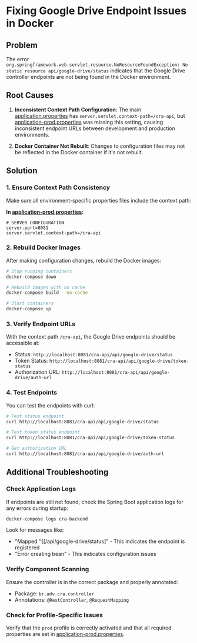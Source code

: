 # Fixing Google Drive Endpoint Issues in Docker

## Problem
The error `org.springframework.web.servlet.resource.NoResourceFoundException: No static resource api/google-drive/status` indicates that the Google Drive controller endpoints are not being found in the Docker environment.

## Root Causes

1. **Inconsistent Context Path Configuration**: The main [application.properties](file:///d:/Projetos/craweb/cra-backend/src/main/resources/application.properties#L7-L7) has `server.servlet.context-path=/cra-api`, but [application-prod.properties](file:///d:/Projetos/craweb/cra-backend/src/main/resources/application-prod.properties#L1-L84) was missing this setting, causing inconsistent endpoint URLs between development and production environments.

2. **Docker Container Not Rebuilt**: Changes to configuration files may not be reflected in the Docker container if it's not rebuilt.

## Solution

### 1. Ensure Context Path Consistency

Make sure all environment-specific properties files include the context path:

**In [application-prod.properties](file:///d:/Projetos/craweb/cra-backend/src/main/resources/application-prod.properties#L1-L84):**
```properties
# SERVER CONFIGURATION
server.port=8081
server.servlet.context-path=/cra-api
```

### 2. Rebuild Docker Images

After making configuration changes, rebuild the Docker images:

```bash
# Stop running containers
docker-compose down

# Rebuild images with no cache
docker-compose build --no-cache

# Start containers
docker-compose up
```

### 3. Verify Endpoint URLs

With the context path `/cra-api`, the Google Drive endpoints should be accessible at:
- Status: `http://localhost:8081/cra-api/api/google-drive/status`
- Token Status: `http://localhost:8081/cra-api/api/google-drive/token-status`
- Authorization URL: `http://localhost:8081/cra-api/api/google-drive/auth-url`

### 4. Test Endpoints

You can test the endpoints with curl:

```bash
# Test status endpoint
curl http://localhost:8081/cra-api/api/google-drive/status

# Test token status endpoint
curl http://localhost:8081/cra-api/api/google-drive/token-status

# Get authorization URL
curl http://localhost:8081/cra-api/api/google-drive/auth-url
```

## Additional Troubleshooting

### Check Application Logs
If endpoints are still not found, check the Spring Boot application logs for any errors during startup:

```bash
docker-compose logs cra-backend
```

Look for messages like:
- "Mapped "{[/api/google-drive/status]" - This indicates the endpoint is registered
- "Error creating bean" - This indicates configuration issues

### Verify Component Scanning
Ensure the controller is in the correct package and properly annotated:
- Package: `br.adv.cra.controller`
- Annotations: `@RestController`, `@RequestMapping`

### Check for Profile-Specific Issues
Verify that the `prod` profile is correctly activated and that all required properties are set in [application-prod.properties](file:///d:/Projetos/craweb/cra-backend/src/main/resources/application-prod.properties#L1-L84).